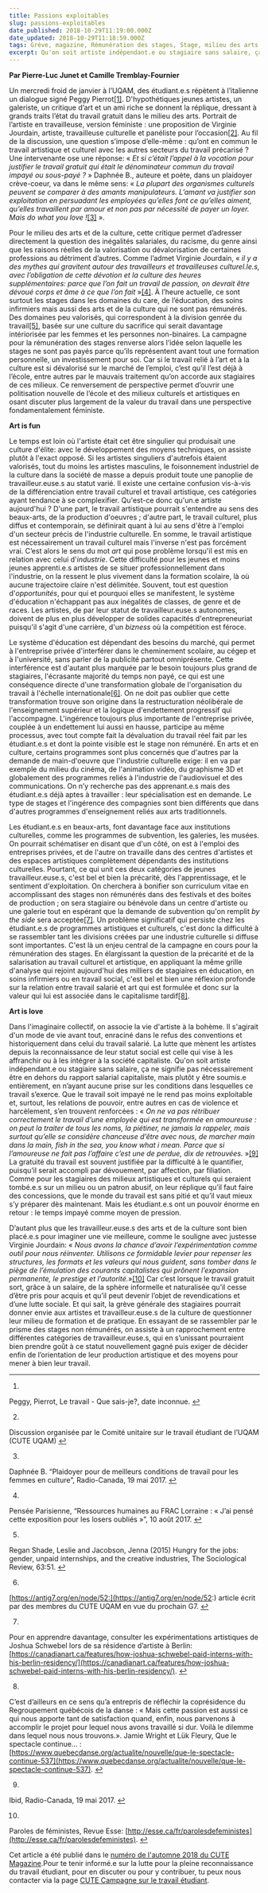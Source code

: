 ```yaml
---
title: Passions exploitables
slug: passions-exploitables
date_published: 2018-10-29T11:19:00.000Z
date_updated: 2018-10-29T11:18:59.000Z
tags: Grève, magazine, Rémunération des stages, Stage, milieu des arts et de la culture, CUTE
excerpt: Qu'on soit artiste indépendant.e ou stagiaire sans salaire, ça ne signifie pas nécessairement être en dehors du rapport salarial capitaliste, mais plutôt y être soumis.e entièrement, en n’ayant aucune prise sur les conditions dans lesquelles ce travail s’exerce.
---
```


**Par Pierre-Luc Junet et Camille Tremblay-Fournier**

Un mercredi froid de janvier à l’UQAM, des étudiant.e.s répètent à l’italienne un dialogue signé Peggy Pierrot[[1]](#fn1). D'hypothétiques jeunes artistes, un galeriste, un critique d’art et un ami riche se donnent la réplique, dressant à grands traits l’état du travail gratuit dans le milieu des arts. Portrait de l’artiste en travailleuse, version féministe : une proposition de Virginie Jourdain, artiste, travailleuse culturelle et panéliste pour l’occasion[[2]](#fn2). Au fil de la discussion, une question s’impose d’elle-même : qu’ont en commun le travail artistique et culturel avec les autres secteurs du travail précarisé ? Une intervenante ose une réponse: « *Et si c’était l’appel à la vocation pour justifier le travail gratuit qui était le dénominateur commun du travail impayé ou sous-payé ?* » Daphnée B., auteure et poète, dans un plaidoyer crève-coeur, va dans le même sens: « *La plupart des organismes culturels peuvent se comparer à des amants manipulateurs. L’amant va justifier son exploitation en persuadant les employées qu’elles font ce qu’elles aiment, qu’elles travaillent par amour et non pas par nécessité de payer un loyer. Mais do what you love !*[[3]](#fn3) ».

Pour le milieu des arts et de la culture, cette critique permet d’adresser directement la question des inégalités salariales, du racisme, du genre ainsi que les raisons réelles de la valorisation ou dévalorisation de certaines professions au détriment d’autres. Comme l’admet Virginie Jourdain, « *il y a des mythes qui gravitent autour des travailleurs et travailleuses culturel.le.s, avec l’obligation de cette dévotion et la culture des heures supplémentaires: parce que l’on fait un travail de passion, on devrait être dévoué corps et âme à ce que l’on fait* »[[4]](#fn4). À l’heure actuelle, ce sont surtout les stages dans les domaines du care, de l’éducation, des soins infirmiers mais aussi des arts et de la culture qui ne sont pas rémunérés. Des domaines peu valorisés, qui correspondent à la division genrée du travail[[5]](#fn5), basée sur une culture du sacrifice qui serait davantage intériorisée par les femmes et les personnes non-binaires. La campagne pour la rémunération des stages renverse alors l’idée selon laquelle les stages ne sont pas payés parce qu’ils représentent avant tout une formation personnelle, un investissement pour soi. Car si le travail relié à l’art et à la culture est si dévalorisé sur le marché de l’emploi, c’est qu’il l’est déjà à l’école, entre autres par le mauvais traitement qu’on accorde aux stagiaires de ces milieux. Ce renversement de perspective permet d’ouvrir une politisation nouvelle de l’école et des milieux culturels et artistiques en osant discuter plus largement de la valeur du travail dans une perspective fondamentalement féministe.

**Art is fun**

Le temps est loin où l'artiste était cet être singulier qui produisait une culture d'élite: avec le développement des moyens techniques, on assiste plutôt à l'exact opposé. Si les artistes singuliers d'autrefois étaient valorisés, tout du moins les artistes masculins, le foisonnement industriel de la culture dans la société de masse a depuis produit toute une panoplie de travailleur.euse.s au statut varié. Il existe une certaine confusion vis-à-vis de la différenciation entre travail culturel et travail artistique, ces catégories ayant tendance à se complexifier. Qu'est-ce donc qu'un.e artiste aujourd'hui ? D'une part, le travail artistique pourrait s'entendre au sens des beaux-arts, de la production d'oeuvres ; d'autre part, le travail culturel, plus diffus et contemporain, se définirait quant à lui au sens d'être à l'emploi d'un secteur précis de l'industrie culturelle. En somme, le travail artistique est nécessairement un travail culturel mais l'inverse n'est pas forcément vrai. C’est alors le sens du mot *art* qui pose problème lorsqu'il est mis en relation avec celui d'*industrie*. Cette difficulté pour les jeunes et moins jeunes apprenti.e.s artistes de se situer professionnellement dans l'industrie, on la ressent le plus vivement dans la formation scolaire, là où aucune trajectoire claire n'est délimitée. Souvent, tout est question d'*opportunités*, pour qui et pourquoi elles se manifestent, le système d'éducation n'échappant pas aux inégalités de classes, de genre et de races. Les artistes, de par leur statut de travailleur.euse.s autonomes, doivent de plus en plus développer de solides capacités d'entrepreneuriat puisqu'il s'agit d'une carrière, d'un *bizness* où la compétition est féroce.

Le système d'éducation est dépendant des besoins du marché, qui permet à l'entreprise privée d'interférer dans le cheminement scolaire, au cégep et à l'université, sans parler de la publicité partout omniprésente. Cette interférence est d'autant plus marquée par le besoin toujours plus grand de stagiaires, l'écrasante majorité du temps non payé, ce qui est une conséquence directe d'une transformation globale de l'organisation du travail à l'échelle internationale[[6]](#fn6). On ne doit pas oublier que cette transformation trouve son origine dans la restructuration néolibérale de l'enseignement supérieur et la logique d'endettement progressif qui l'accompagne. L'ingérence toujours plus importante de l'entreprise privée, couplée à un endettement lui aussi en hausse, participe au même processus, avec tout compte fait la dévaluation du travail réel fait par les étudiant.e.s et dont la pointe visible est le stage non rémunéré. En arts et en culture, certains programmes sont plus concernés que d'autres par la demande de main-d'oeuvre que l'industrie culturelle exige: il en va par exemple du milieu du cinéma, de l'animation vidéo, du graphisme 3D et globalement des programmes reliés à l'industrie de l'audiovisuel et des communications. On n’y recherche pas des apprenant.e.s mais des étudiant.e.s déjà aptes à travailler : leur spécialisation est en demande. Le type de stages et l'ingérence des compagnies sont bien différents que dans d'autres programmes d'enseignement reliés aux arts traditionnels.

Les étudiant.e.s en beaux-arts, font davantage face aux institutions culturelles, comme les programmes de subvention, les galeries, les musées. On pourrait schématiser en disant que d'un côté, on est à l'emploi des entreprises privées, et de l'autre on travaille dans des centres d'artistes et des espaces artistiques complètement dépendants des institutions culturelles. Pourtant, ce qui unit ces deux catégories de jeunes travailleur.euse.s, c'est bel et bien la précarité, dès l'apprentissage, et le sentiment d'exploitation. On cherchera à bonifier son curriculum vitae en accomplissant des stages non rémunérés dans des festivals et des boites de production ; on sera stagiaire ou bénévole dans un centre d'artiste ou une galerie tout en espérant que la demande de subvention qu'on remplit *by the side* sera acceptée[[7]](#fn7). Un problème significatif qui persiste chez les étudiant.e.s de programmes artistiques et culturels, c'est donc la difficulté à se rassembler tant les divisions créées par une industrie culturelle si diffuse sont importantes. C'est là un enjeu central de la campagne en cours pour la rémunération des stages. En élargissant la question de la précarité et de la salarisation au travail culturel et artistique, en appliquant la même grille d'analyse qui rejoint aujourd'hui des milliers de stagiaires en éducation, en soins infirmiers ou en travail social, c'est bel et bien une réflexion profonde sur la relation entre travail salarié et art qui est formulée et donc sur la valeur qui lui est associée dans le capitalisme tardif[[8]](#fn8).

**Art is love**

Dans l'imaginaire collectif, on associe la vie d'artiste à la bohème. Il s'agirait d'un mode de vie avant tout, enraciné dans le refus des conventions et historiquement dans celui du travail salarié. La lutte que mènent les artistes depuis la reconnaissance de leur statut social est celle qui vise à les affranchir ou à les intégrer à la société capitaliste. Qu'on soit artiste indépendant.e ou stagiaire sans salaire, ça ne signifie pas nécessairement être en dehors du rapport salarial capitaliste, mais plutôt y être soumis.e entièrement, en n’ayant aucune prise sur les conditions dans lesquelles ce travail s’exerce. Que le travail soit impayé ne le rend pas moins exploitable et, surtout, les relations de pouvoir, entre autres en cas de violence et harcèlement, s’en trouvent renforcées : « *On ne va pas rétribuer correctement le travail d’une employée qui est transformée en amoureuse : on peut la traiter de tous les noms, la piétiner, ne jamais la rappeler, mais surtout qu’elle se considère chanceuse d’être avec nous, de marcher main dans la main, fish in the sea, you know what i mean. Parce que si l’amoureuse ne fait pas l’affaire c’est une de perdue, dix de retrouvées.* »[[9]](#fn9)  La gratuité du travail est souvent justifiée par la difficulté à le quantifier, puisqu’il serait accompli par dévouement, par affection, par filiation. Comme pour les stagiaires des milieux artistiques et culturels qui seraient tombé.e.s sur un milieu ou un patron abusif, on leur réplique qu’il faut faire des concessions, que le monde du travail est sans pitié et qu’il vaut mieux s’y préparer dès maintenant. Mais les étudiant.e.s ont un pouvoir énorme en retour : le temps impayé comme moyen de pression.

D’autant plus que les travailleur.euse.s des arts et de la culture sont bien placé.e.s pour imaginer une vie meilleure, comme le souligne avec justesse Virginie Jourdain: « *Nous avons la chance d’avoir l’expérimentation comme outil pour nous réinventer. Utilisons ce formidable levier pour repenser les structures, les formats et les valeurs qui nous guident, sans tomber dans le piège de l’émulation des courants capitalistes qui prônent l’expansion permanente, le prestige et l’autorité.*»[[10]](#fn10) Car c’est lorsque le travail gratuit sort, grâce à un salaire, de la sphère informelle et naturalisée qu’il cesse d’être pris pour acquis et qu’il peut devenir l’objet de revendications et d’une lutte sociale. Et qui sait, la grève générale des stagiaires pourrait donner envie aux artistes et travailleur.euse.s de la culture de questionner leur milieu de formation et de pratique. En essayant de se rassembler par le prisme des stages non rémunérés, on assiste à un rapprochement entre différentes catégories de travailleur.euse.s, qui en s’unissant pourraient bien prendre goût à ce statut nouvellement gagné puis exiger de décider enfin de l’orientation de leur production artistique et des moyens pour mener à bien leur travail.

---

1. 
Peggy, Pierrot, Le travail - Que sais-je?, date inconnue. [↩︎](#fnref1)

2. 
Discussion organisée par le Comité unitaire sur le travail étudiant de l’UQAM (CUTE UQAM) [↩︎](#fnref2)

3. 
Daphnée B. “Plaidoyer pour de meilleurs conditions de travail pour les femmes en culture”, Radio-Canada, 19 mai 2017. [↩︎](#fnref3)

4. 
Pensée Parisienne, “Ressources humaines au FRAC Lorraine : « J’ai pensé cette exposition pour les losers oubliés »”, 10 août 2017. [↩︎](#fnref4)

5. 
Regan Shade, Leslie and Jacobson, Jenna (2015) Hungry for the jobs: gender, unpaid internships, and the creative industries, The Sociological Review, 63:51. [↩︎](#fnref5)

6. 
[https://antig7.org/en/node/52:](https://antig7.org/en/node/52:) article écrit par des membres du CUTE UQAM en vue du prochain G7. [↩︎](#fnref6)

7. 
Pour en apprendre davantage, consulter les expérimentations artistiques de Joshua Schwebel lors de sa résidence d’artiste à Berlin: [https://canadianart.ca/features/how-joshua-schwebel-paid-interns-with-his-berlin-residency/](https://canadianart.ca/features/how-joshua-schwebel-paid-interns-with-his-berlin-residency/). [↩︎](#fnref7)

8. 
C’est d’ailleurs en ce sens qu’a entrepris de réfléchir la coprésidence du Regroupement québécois de la danse : « Mais cette passion est aussi ce qui nous apporte tant de satisfaction quand, enfin, nous parvenons à accomplir le projet pour lequel nous avons travaillé si dur. Voilà le dilemme dans lequel nous nous trouvons.». Jamie Wright et Lük Fleury, Que le spectacle continue… : [https://www.quebecdanse.org/actualite/nouvelle/que-le-spectacle-continue-537](https://www.quebecdanse.org/actualite/nouvelle/que-le-spectacle-continue-537). [↩︎](#fnref8)

9. 
Ibid, Radio-Canada, 19 mai 2017. [↩︎](#fnref9)

10. 
Paroles de féministes, Revue Esse: [http://esse.ca/fr/parolesdefeministes](http://esse.ca/fr/parolesdefeministes). [↩︎](#fnref10)

Cet article a été publié dans le [numéro de l'automne 2018 du CUTE Magazine](https://issuu.com/cute-mv/docs/2018_08_cutemagazine_fr).Pour te tenir informé.e sur la lutte pour la pleine reconnaissance du travail étudiant, pour en discuter ou pour y contribuer, tu peux nous contacter via la page [CUTE Campagne sur le travail étudiant](https://www.facebook.com/campagnetravailetudiant/).
